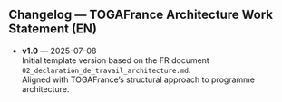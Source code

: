 ## Changelog — TOGAFrance Architecture Work Statement (EN)

- **v1.0** — 2025-07-08  
  Initial template version based on the FR document `02_declaration_de_travail_architecture.md`.  
  Aligned with TOGAFrance’s structural approach to programme architecture.
